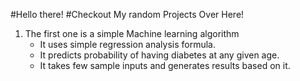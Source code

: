 #Hello there!
#Checkout My random Projects Over Here!
1. The first one is a simple Machine learning algorithm
    * It uses simple regression analysis formula.
    * It predicts probability of having diabetes at any given age.
    * It takes few sample inputs and generates results based on it.
